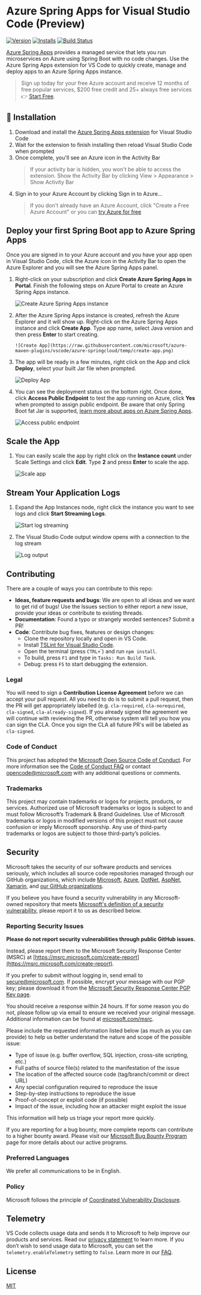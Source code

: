 # Azure Spring Apps for Visual Studio Code (Preview)

<!-- region exclude-from-marketplace -->

[![Version](https://img.shields.io/visual-studio-marketplace/v/vscjava.vscode-azurespringcloud.png)](https://marketplace.visualstudio.com/items?itemName=vscjava.vscode-azurespringcloud)
[![Installs](https://img.shields.io/visual-studio-marketplace/i/vscjava.vscode-azurespringcloud.png)](https://marketplace.visualstudio.com/items?itemName=vscjava.vscode-azurespringcloud)
[![Build Status](https://dev.azure.com/mseng/VSJava/_apis/build/status/microsoft.vscode-azurespringcloud?branchName=main)](https://dev.azure.com/mseng/VSJava/_build/latest?definitionId=10839&branchName=main)

<!-- endregion exclude-from-marketplace -->

[Azure Spring Apps](https://azure.microsoft.com/services/spring-cloud/) provides
a managed service that lets you run microservices on Azure using Spring Boot
with no code changes. Use the Azure Spring Apps extension for VS Code to quickly
create, manage and deploy apps to an Azure Spring Apps instance.

> Sign up today for your free Azure account and receive 12 months of free
> popular services, $200 free credit and 25+ always free services 👉
> [Start Free](https://azure.microsoft.com/free/open-source).

## 🚀 Installation

1. Download and install the
   [Azure Spring Apps extension](https://marketplace.visualstudio.com/items?itemName=vscjava.vscode-azurespringcloud)
   for Visual Studio Code
2. Wait for the extension to finish installing then reload Visual Studio Code
   when prompted
3. Once complete, you'll see an Azure icon in the Activity Bar
    > If your activity bar is hidden, you won't be able to access the extension.
    > Show the Activity Bar by clicking View > Appearance > Show Activity Bar
4. Sign in to your Azure Account by clicking Sign in to Azure…
    > If you don't already have an Azure Account, click "Create a Free Azure
    > Account" or you can
    > [try Azure for free](https://code.visualstudio.com/tryappservice/?utm_source=appservice-extension)

## Deploy your first Spring Boot app to Azure Spring Apps

Once you are signed in to your Azure account and you have your app open in
Visual Studio Code, click the Azure icon in the Activity Bar to open the Azure
Explorer and you will see the Azure Spring Apps panel.

1.  Right-click on your subscription and click **Create Azure Spring Apps in
    Portal**. Finish the following steps on Azure Portal to create an Azure
    Spring Apps instance.

    ![Create Azure Spring Apps instance](https://raw.githubusercontent.com/microsoft/azure-maven-plugins/vscode/azure-springcloud/temp/create-service.png)

1.  After the Azure Spring Apps instance is created, refresh the Azure Explorer
    and it will show up. Right-click on the Azure Spring Apps instance and click
    **Create App**. Type app name, select Java version and then press **Enter**
    to start creating.

        ![Create App](https://raw.githubusercontent.com/microsoft/azure-maven-plugins/vscode/azure-springcloud/temp/create-app.png)

1.  The app will be ready in a few minutes, right click on the App and click
    **Deploy**, select your built Jar file when prompted.

    ![Deploy App](https://raw.githubusercontent.com/microsoft/azure-maven-plugins/vscode/azure-springcloud/temp/deploy-app.png)

1.  You can see the deployment status on the bottom right. Once done, click
    **Access Public Endpoint** to test the app running on Azure, click **Yes**
    when prompted to assign public endpoint. Be aware that only Spring Boot fat
    Jar is supported,
    [learn more about apps on Azure Spring Apps](https://docs.microsoft.com/azure/spring-cloud/spring-cloud-tutorial-prepare-app-deployment?pivots=programming-language-java).

    ![Access public endpoint](https://raw.githubusercontent.com/microsoft/azure-maven-plugins/vscode/azure-springcloud/temp/access-public-endpoint.png)

## Scale the App

1. You can easily scale the app by right click on the **Instance count** under
   Scale Settings and click **Edit**. Type **2** and press **Enter** to scale
   the app.

    ![Scale app](https://raw.githubusercontent.com/microsoft/azure-maven-plugins/vscode/azure-springcloud/temp/scale.png)

## Stream Your Application Logs

1. Expand the App Instances node, right click the instance you want to see logs
   and click **Start Streaming Logs**.

    ![Start log streaming](https://raw.githubusercontent.com/microsoft/azure-maven-plugins/vscode/azure-springcloud/temp/start-log-streaming.png)

1. The Visual Studio Code output window opens with a connection to the log
   stream

    ![Log output](https://raw.githubusercontent.com/microsoft/azure-maven-plugins/vscode/azure-springcloud/temp/log-output.png)

## Contributing

There are a couple of ways you can contribute to this repo:

-   **Ideas, feature requests and bugs**: We are open to all ideas and we want
    to get rid of bugs! Use the Issues section to either report a new issue,
    provide your ideas or contribute to existing threads.
-   **Documentation**: Found a typo or strangely worded sentences? Submit a PR!
-   **Code**: Contribute bug fixes, features or design changes:
    -   Clone the repository locally and open in VS Code.
    -   Install
        [TSLint for Visual Studio Code](https://marketplace.visualstudio.com/items?itemName=ms-vscode.vscode-typescript-tslint-plugin).
    -   Open the terminal (press `CTRL+`\`) and run `npm install`.
    -   To build, press `F1` and type in `Tasks: Run Build Task`.
    -   Debug: press `F5` to start debugging the extension.

### Legal

You will need to sign a **Contribution License Agreement** before we can accept
your pull request. All you need to do is to submit a pull request, then the PR
will get appropriately labelled (e.g. `cla-required`, `cla-norequired`,
`cla-signed`, `cla-already-signed`). If you already signed the agreement we will
continue with reviewing the PR, otherwise system will tell you how you can sign
the CLA. Once you sign the CLA all future PR's will be labeled as `cla-signed`.

### Code of Conduct

This project has adopted the
[Microsoft Open Source Code of Conduct](https://opensource.microsoft.com/codeofconduct/).
For more information see the
[Code of Conduct FAQ](https://opensource.microsoft.com/codeofconduct/faq/) or
contact [opencode@microsoft.com](mailto:opencode@microsoft.com) with any
additional questions or comments.

### Trademarks

This project may contain trademarks or logos for projects, products, or
services. Authorized use of Microsoft trademarks or logos is subject to and must
follow Microsoft’s Trademark & Brand Guidelines. Use of Microsoft trademarks or
logos in modified versions of this project must not cause confusion or imply
Microsoft sponsorship. Any use of third-party trademarks or logos are subject to
those third-party’s policies.

## Security

Microsoft takes the security of our software products and services seriously,
which includes all source code repositories managed through our GitHub
organizations, which include [Microsoft](https://github.com/Microsoft),
[Azure](https://github.com/Azure), [DotNet](https://github.com/dotnet),
[AspNet](https://github.com/aspnet), [Xamarin](https://github.com/xamarin), and
[our GitHub organizations](https://opensource.microsoft.com/).

If you believe you have found a security vulnerability in any Microsoft-owned
repository that meets
[Microsoft's definition of a security vulnerability](<https://docs.microsoft.com/en-us/previous-versions/tn-archive/cc751383(v=technet.10)>),
please report it to us as described below.

### Reporting Security Issues

**Please do not report security vulnerabilities through public GitHub issues.**

Instead, please report them to the Microsoft Security Response Center (MSRC) at
[https://msrc.microsoft.com/create-report](https://msrc.microsoft.com/create-report).

If you prefer to submit without logging in, send email to
[secure@microsoft.com](mailto:secure@microsoft.com). If possible, encrypt your
message with our PGP key; please download it from the
[Microsoft Security Response Center PGP Key page](https://www.microsoft.com/en-us/msrc/pgp-key-msrc).

You should receive a response within 24 hours. If for some reason you do not,
please follow up via email to ensure we received your original message.
Additional information can be found at
[microsoft.com/msrc](https://www.microsoft.com/msrc).

Please include the requested information listed below (as much as you can
provide) to help us better understand the nature and scope of the possible
issue:

-   Type of issue (e.g. buffer overflow, SQL injection, cross-site scripting,
    etc.)
-   Full paths of source file(s) related to the manifestation of the issue
-   The location of the affected source code (tag/branch/commit or direct URL)
-   Any special configuration required to reproduce the issue
-   Step-by-step instructions to reproduce the issue
-   Proof-of-concept or exploit code (if possible)
-   Impact of the issue, including how an attacker might exploit the issue

This information will help us triage your report more quickly.

If you are reporting for a bug bounty, more complete reports can contribute to a
higher bounty award. Please visit our
[Microsoft Bug Bounty Program](https://microsoft.com/msrc/bounty) page for more
details about our active programs.

### Preferred Languages

We prefer all communications to be in English.

### Policy

Microsoft follows the principle of
[Coordinated Vulnerability Disclosure](https://www.microsoft.com/en-us/msrc/cvd).

<!-- endregion exclude-from-marketplace -->

## Telemetry

VS Code collects usage data and sends it to Microsoft to help improve our
products and services. Read our
[privacy statement](https://go.microsoft.com/fwlink/?LinkID=528096&clcid=0x409)
to learn more. If you don’t wish to send usage data to Microsoft, you can set
the `telemetry.enableTelemetry` setting to `false`. Learn more in our
[FAQ](https://code.visualstudio.com/docs/supporting/faq#_how-to-disable-telemetry-reporting).

## License

[MIT](LICENSE.md)
